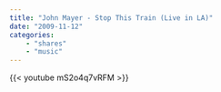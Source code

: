```yaml
---
title: "John Mayer - Stop This Train (Live in LA)"
date: "2009-11-12"
categories:
    - "shares"
    - "music"
---
```


{{< youtube mS2o4q7vRFM >}}
